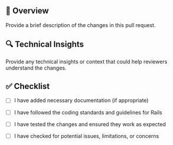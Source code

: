 ## 🚀 Overview

Provide a brief description of the changes in this pull request.

## 🔍 Technical Insights

Provide any technical insights or context that could help reviewers understand the changes.

## ✅ Checklist

- [ ] I have added necessary documentation (if appropriate)
- [ ] I have followed the coding standards and guidelines for Rails
- [ ] I have tested the changes and ensured they work as expected
- [ ] I have checked for potential issues, limitations, or concerns



